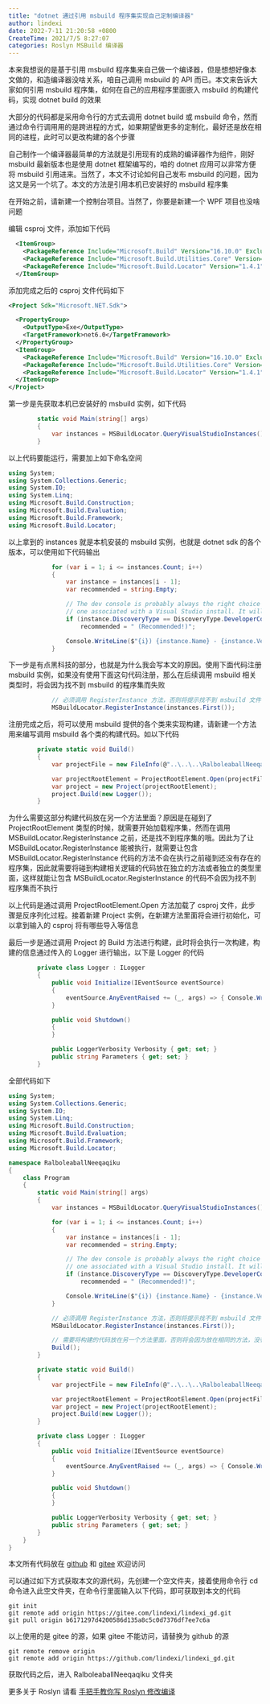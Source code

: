 ```yaml
---
title: "dotnet 通过引用 msbuild 程序集实现自己定制编译器"
author: lindexi
date: 2022-7-11 21:20:58 +0800
CreateTime: 2021/7/5 8:27:07
categories: Roslyn MSBuild 编译器
---
```


本来我想说的是基于引用 msbuild 程序集来自己做一个编译器，但是想想好像本文做的，和造编译器没啥关系，咱自己调用 msbuild 的 API 而已。本文来告诉大家如何引用 msbuild 程序集，如何在自己的应用程序里面嵌入 msbuild 的构建代码，实现 dotnet build 的效果

<!--more-->


<!-- CreateTime:2021/7/5 8:27:07 -->

<!-- 发布 -->
<!-- 标签：Roslyn,MSBuild,编译器 -->


大部分的代码都是采用命令行的方式去调用 dotnet build 或 msbuild 命令，然而通过命令行调用用的是跨进程的方式，如果期望做更多的定制化，最好还是放在相同的进程，此时可以更改构建的各个步骤

自己制作一个编译器最简单的方法就是引用现有的成熟的编译器作为组件，刚好 msbuild 最新版本也是使用 dotnet 框架编写的，咱的 dotnet 应用可以非常方便将 msbuild 引用进来。当然了，本文不讨论如何自己发布 msbuild 的问题，因为这又是另一个坑了。本文的方法是引用本机已安装好的 msbuild 程序集

在开始之前，请新建一个控制台项目。当然了，你要是新建一个 WPF 项目也没啥问题

编辑 csproj 文件，添加如下代码

```xml
  <ItemGroup>
    <PackageReference Include="Microsoft.Build" Version="16.10.0" ExcludeAssets="runtime" />
    <PackageReference Include="Microsoft.Build.Utilities.Core" Version="16.10.0" ExcludeAssets="runtime" />
    <PackageReference Include="Microsoft.Build.Locator" Version="1.4.1" />
  </ItemGroup>
```

添加完成之后的 csproj 文件代码如下

```xml
<Project Sdk="Microsoft.NET.Sdk">

  <PropertyGroup>
    <OutputType>Exe</OutputType>
    <TargetFramework>net6.0</TargetFramework>
  </PropertyGroup>
  <ItemGroup>
    <PackageReference Include="Microsoft.Build" Version="16.10.0" ExcludeAssets="runtime" />
    <PackageReference Include="Microsoft.Build.Utilities.Core" Version="16.10.0" ExcludeAssets="runtime" />
    <PackageReference Include="Microsoft.Build.Locator" Version="1.4.1" />
  </ItemGroup>
</Project>
```

第一步是先获取本机已安装好的 msbuild 实例，如下代码

```csharp
        static void Main(string[] args)
        {
            var instances = MSBuildLocator.QueryVisualStudioInstances().ToList();
        }
```

以上代码要能运行，需要加上如下命名空间

```csharp
using System;
using System.Collections.Generic;
using System.IO;
using System.Linq;
using Microsoft.Build.Construction;
using Microsoft.Build.Evaluation;
using Microsoft.Build.Framework;
using Microsoft.Build.Locator;
```

以上拿到的 instances 就是本机安装的 msbuild 实例，也就是 dotnet sdk 的各个版本，可以使用如下代码输出

```csharp
            for (var i = 1; i <= instances.Count; i++)
            {
                var instance = instances[i - 1];
                var recommended = string.Empty;

                // The dev console is probably always the right choice because the user explicitly opened
                // one associated with a Visual Studio install. It will always be first in the list.
                if (instance.DiscoveryType == DiscoveryType.DeveloperConsole)
                    recommended = " (Recommended!)";

                Console.WriteLine($"{i}) {instance.Name} - {instance.Version}{recommended}");
            }
```

下一步是有点黑科技的部分，也就是为什么我会写本文的原因。使用下面代码注册 msbuild 实例，如果没有使用下面这句代码注册，那么在后续调用 msbuild 相关类型时，将会因为找不到 msbuild 的程序集而失败

```csharp
            // 必须调用 RegisterInstance 方法，否则将提示找不到 msbuild 文件
            MSBuildLocator.RegisterInstance(instances.First());
```

注册完成之后，将可以使用 msbuild 提供的各个类来实现构建，请新建一个方法用来编写调用 msbuild 各个类的构建代码。如以下代码

```csharp
        private static void Build()
        {
            var projectFile = new FileInfo(@"..\..\..\RalboleaballNeeqaqiku.csproj");

            var projectRootElement = ProjectRootElement.Open(projectFile.FullName);
            var project = new Project(projectRootElement);
            project.Build(new Logger());
        }
```

为什么需要这部分构建代码放在另一个方法里面？原因是在碰到了 ProjectRootElement 类型的时候，就需要开始加载程序集，然而在调用 MSBuildLocator.RegisterInstance 之前，还是找不到程序集的哦。因此为了让 MSBuildLocator.RegisterInstance 能被执行，就需要让包含 MSBuildLocator.RegisterInstance 代码的方法不会在执行之前碰到还没有存在的程序集，因此就需要将碰到构建相关逻辑的代码放在独立的方法或者独立的类型里面，这样就能让包含 MSBuildLocator.RegisterInstance 的代码不会因为找不到程序集而不执行

以上代码是通过调用 ProjectRootElement.Open 方法加载了 csproj 文件，此步骤是反序列化过程。接着新建 Project 实例，在新建方法里面将会进行初始化，可以拿到输入的 csproj 将有哪些导入等信息

最后一步是通过调用 Project 的 Build 方法进行构建，此时将会执行一次构建，构建的信息通过传入的 Logger 进行输出，以下是 Logger 的代码

```csharp
        private class Logger : ILogger
        {
            public void Initialize(IEventSource eventSource)
            {
                eventSource.AnyEventRaised += (_, args) => { Console.WriteLine(args.Message); };
            }

            public void Shutdown()
            {
            }

            public LoggerVerbosity Verbosity { get; set; }
            public string Parameters { get; set; }
        }
```

全部代码如下

```csharp
using System;
using System.Collections.Generic;
using System.IO;
using System.Linq;
using Microsoft.Build.Construction;
using Microsoft.Build.Evaluation;
using Microsoft.Build.Framework;
using Microsoft.Build.Locator;

namespace RalboleaballNeeqaqiku
{
    class Program
    {
        static void Main(string[] args)
        {
            var instances = MSBuildLocator.QueryVisualStudioInstances().ToList();

            for (var i = 1; i <= instances.Count; i++)
            {
                var instance = instances[i - 1];
                var recommended = string.Empty;

                // The dev console is probably always the right choice because the user explicitly opened
                // one associated with a Visual Studio install. It will always be first in the list.
                if (instance.DiscoveryType == DiscoveryType.DeveloperConsole)
                    recommended = " (Recommended!)";

                Console.WriteLine($"{i}) {instance.Name} - {instance.Version}{recommended}");
            }

            // 必须调用 RegisterInstance 方法，否则将提示找不到 msbuild 文件
            MSBuildLocator.RegisterInstance(instances.First());

            // 需要将构建的代码放在另一个方法里面，否则将会因为放在相同的方法，没有加上程序集
            Build();
        }

        private static void Build()
        {
            var projectFile = new FileInfo(@"..\..\..\RalboleaballNeeqaqiku.csproj");

            var projectRootElement = ProjectRootElement.Open(projectFile.FullName);
            var project = new Project(projectRootElement);
            project.Build(new Logger());
        }

        private class Logger : ILogger
        {
            public void Initialize(IEventSource eventSource)
            {
                eventSource.AnyEventRaised += (_, args) => { Console.WriteLine(args.Message); };
            }

            public void Shutdown()
            {
            }

            public LoggerVerbosity Verbosity { get; set; }
            public string Parameters { get; set; }
        }
    }
}
```

本文所有代码放在 [github](https://github.com/lindexi/lindexi_gd/tree/b6171297d4200586d135a8c5c0d7376df7ee7c6a/RalboleaballNeeqaqiku) 和 [gitee](https://gitee.com/lindexi/lindexi_gd/tree/b6171297d4200586d135a8c5c0d7376df7ee7c6a/RalboleaballNeeqaqiku) 欢迎访问

可以通过如下方式获取本文的源代码，先创建一个空文件夹，接着使用命令行 cd 命令进入此空文件夹，在命令行里面输入以下代码，即可获取到本文的代码

```
git init
git remote add origin https://gitee.com/lindexi/lindexi_gd.git
git pull origin b6171297d4200586d135a8c5c0d7376df7ee7c6a
```

以上使用的是 gitee 的源，如果 gitee 不能访问，请替换为 github 的源

```
git remote remove origin
git remote add origin https://github.com/lindexi/lindexi_gd.git
```

获取代码之后，进入 RalboleaballNeeqaqiku 文件夹

更多关于 Roslyn 请看 [手把手教你写 Roslyn 修改编译](https://lindexi.oschina.io/lindexi/post/roslyn.html ) 

